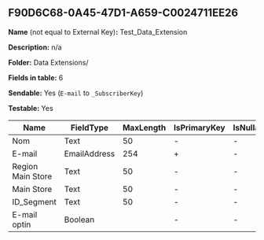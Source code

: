 ## F90D6C68-0A45-47D1-A659-C0024711EE26

**Name** (not equal to External Key)**:** Test_Data_Extension

**Description:** n/a

**Folder:** Data Extensions/

**Fields in table:** 6

**Sendable:** Yes (`E-mail` to `_SubscriberKey`)

**Testable:** Yes

| Name | FieldType | MaxLength | IsPrimaryKey | IsNullable | DefaultValue |
| --- | --- | --- | --- | --- | --- |
| Nom | Text | 50 | - | - |  |
| E-mail | EmailAddress | 254 | + | - |  |
| Region Main Store | Text | 50 | - | - |  |
| Main Store | Text | 50 | - | - |  |
| ID_Segment | Text | 50 | - | - |  |
| E-mail optin | Boolean |  | - | - | false |
